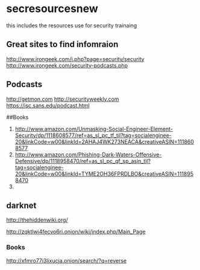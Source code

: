 # secresourcesnew
this includes the resources use for security trainaing


## Great sites to find infomraion

http://www.irongeek.com/i.php?page=security/security
http://www.irongeek.com/security-podcasts.php


## Podcasts
http://getmon.com
http://securityweekly.com
https://isc.sans.edu/podcast.html




##Books

1. http://www.amazon.com/Unmasking-Social-Engineer-Element-Security/dp/1118608577/ref=as_sl_pc_tf_til?tag=socialenginee-20&linkCode=w00&linkId=2AHAJ4WK273NEACA&creativeASIN=1118608577
2. http://www.amazon.com/Phishing-Dark-Waters-Offensive-Defensive/dp/1118958470/ref=as_sl_pc_qf_sp_asin_til?tag=socialenginee-20&linkCode=w00&linkId=TYME2OH36FPRDLBO&creativeASIN=1118958470
3. 


## darknet
http://thehiddenwiki.org/

http://zqktlwi4fecvo6ri.onion/wiki/index.php/Main_Page

### Books
 http://xfmro77i3lixucja.onion/search/?q=reverse
 
 









